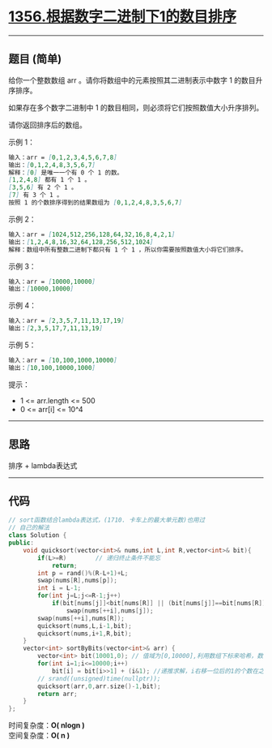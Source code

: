 # [1356.根据数字二进制下1的数目排序](https://leetcode.cn/problems/sort-integers-by-the-number-of-1-bits/)

---

## 题目 (简单)

给你一个整数数组 arr 。请你将数组中的元素按照其二进制表示中数字 1 的数目升序排序。  

如果存在多个数字二进制中 1 的数目相同，则必须将它们按照数值大小升序排列。  

请你返回排序后的数组。  

示例 1：  

```markdown
输入：arr = [0,1,2,3,4,5,6,7,8]
输出：[0,1,2,4,8,3,5,6,7]
解释：[0] 是唯一一个有 0 个 1 的数。
[1,2,4,8] 都有 1 个 1 。
[3,5,6] 有 2 个 1 。
[7] 有 3 个 1 。
按照 1 的个数排序得到的结果数组为 [0,1,2,4,8,3,5,6,7]
```

示例 2：  

```markdown
输入：arr = [1024,512,256,128,64,32,16,8,4,2,1]
输出：[1,2,4,8,16,32,64,128,256,512,1024]
解释：数组中所有整数二进制下都只有 1 个 1 ，所以你需要按照数值大小将它们排序。
```

示例 3：  

```markdown
输入：arr = [10000,10000]
输出：[10000,10000]
```

示例 4：  

```markdown
输入：arr = [2,3,5,7,11,13,17,19]
输出：[2,3,5,17,7,11,13,19]
```

示例 5：  

```markdown
输入：arr = [10,100,1000,10000]
输出：[10,100,10000,1000]
```

提示：  

- 1 <= arr.length <= 500
- 0 <= arr[i] <= 10^4

---

## 思路

排序 + lambda表达式

---

## 代码

```C++
// sort函数结合lambda表达式，(1710. 卡车上的最大单元数)也用过
// 自己的解法
class Solution {
public:
    void quicksort(vector<int>& nums,int L,int R,vector<int>& bit){
        if(L>=R)        // 递归终止条件不能忘
            return;
        int p = rand()%(R-L+1)+L;
        swap(nums[R],nums[p]);
        int i = L-1;
        for(int j=L;j<=R-1;j++)
            if(bit[nums[j]]<bit[nums[R]] || (bit[nums[j]]==bit[nums[R]] && nums[j]<=nums[R] ))// 按二进制中1的个数升序排序，个数相同按数值升序
                swap(nums[++i],nums[j]);
        swap(nums[++i],nums[R]);
        quicksort(nums,L,i-1,bit);
        quicksort(nums,i+1,R,bit);
    }
    vector<int> sortByBits(vector<int>& arr) {
        vector<int> bit(10001,0); // 值域为[0,10000],利用数组下标来哈希，数组中的每个位置存下标二进制中1的个数
        for(int i=1;i<=10000;i++)
            bit[i] = bit[i>>1] + (i&1); //递推求解，i右移一位后的1的个数在之前已经被求出，再加上i的最后一位，得到i的二进制中1的个数
        // srand((unsigned)time(nullptr));
        quicksort(arr,0,arr.size()-1,bit);
        return arr;
    }
};
```

时间复杂度：**O( nlogn )**  
空间复杂度：**O( n )**
